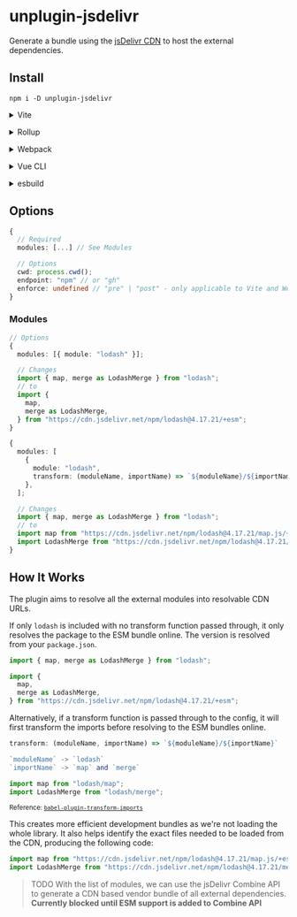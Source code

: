 # unplugin-jsdelivr

Generate a bundle using the [jsDelivr CDN](https://www.jsdelivr.com/) to host the external dependencies.

## Install

```shell
npm i -D unplugin-jsdelivr
```

<details>
<summary>Vite</summary><br>

```ts
// vite.config.ts
import jsDelivr from "unplugin-jsdelivr/vite";

export default defineConfig({
  plugins: [
    jsDelivr({
      /* options */
    }),
  ],
});
```

<br></details>

<details>
<summary>Rollup</summary><br>

```ts
// rollup.config.js
import jsDelivr from "unplugin-jsdelivr/rollup";

export default {
  plugins: [
    jsDelivr({
      modules: [{ module: "lodash" }],
      // See below for more options
    }),
    // other plugins
  ],
};
```

<br></details>

<details>
<summary>Webpack</summary><br>

```ts
// webpack.config.js
module.exports = {
  /* ... */
  plugins: [
    require("unplugin-jsdelivr/webpack")({
      modules: [{ module: "lodash" }],
      // See below for more options
    }),
  ],
};
```

<br></details>

<details>
<summary>Vue CLI</summary><br>

```ts
// vue.config.js
module.exports = {
  configureWebpack: {
    plugins: [
      require("unplugin-jsDelivr/webpack")({
        modules: [{ module: "lodash" }],
        // See below for more options
      }),
    ],
  },
};
```

<br></details>

<details>
<summary>esbuild</summary><br>

```ts
// esbuild.config.js
import { build } from "esbuild";

build({
  /* ... */
  plugins: [
    require("unplugin-jsDelivr/esbuild")({
      modules: [{ module: "lodash" }],
      // See below for more options
    }),
  ],
});
```

<br></details>

## Options

```ts
{
  // Required
  modules: [...] // See Modules

  // Options
  cwd: process.cwd();
  endpoint: "npm" // or "gh"
  enforce: undefined // "pre" | "post" - only applicable to Vite and Webpack
}
```

### Modules

```ts
// Options
{
  modules: [{ module: "lodash" }];

  // Changes
  import { map, merge as LodashMerge } from "lodash";
  // to
  import {
    map,
    merge as LodashMerge,
  } from "https://cdn.jsdelivr.net/npm/lodash@4.17.21/+esm";
}
```

```ts
{
  modules: [
    {
      module: "lodash",
      transform: (moduleName, importName) => `${moduleName}/${importName}`,
    },
  ];

  // Changes
  import { map, merge as LodashMerge } from "lodash";
  // to
  import map from "https://cdn.jsdelivr.net/npm/lodash@4.17.21/map.js/+esm";
  import LodashMerge from "https://cdn.jsdelivr.net/npm/lodash@4.17.21/merge.js/+esm";
}
```

## How It Works

The plugin aims to resolve all the external modules into resolvable CDN URLs.

If only `lodash` is included with no transform function passed through, it only resolves the package to the ESM bundle online. The version is resolved from your `package.json`.

```ts
import { map, merge as LodashMerge } from "lodash";
```

```ts
import {
  map,
  merge as LodashMerge,
} from "https://cdn.jsdelivr.net/npm/lodash@4.17.21/+esm";
```

Alternatively, if a transform function is passed through to the config, it will first transform the imports before resolving to the ESM bundles online.

```ts
transform: (moduleName, importName) => `${moduleName}/${importName}`

`moduleName` -> `lodash`
`importName` -> `map` and `merge`
```

```ts
import map from "lodash/map";
import LodashMerge from "lodash/merge";
```

<sub>Reference: <code>[babel-plugin-transform-imports](https://www.npmjs.com/package/babel-plugin-transform-imports)</code></sub>

This creates more efficient development bundles as we're not loading the whole library. It also helps identify the exact files needed to be loaded from the CDN, producing the following code:

```ts
import map from "https://cdn.jsdelivr.net/npm/lodash@4.17.21/map.js/+esm";
import LodashMerge from "https://cdn.jsdelivr.net/npm/lodash@4.17.21/merge.js/+esm";
```

> TODO
> With the list of modules, we can use the jsDelivr Combine API to generate a CDN based vendor bundle of all external dependencies.
> **Currently blocked until ESM support is added to Combine API**
